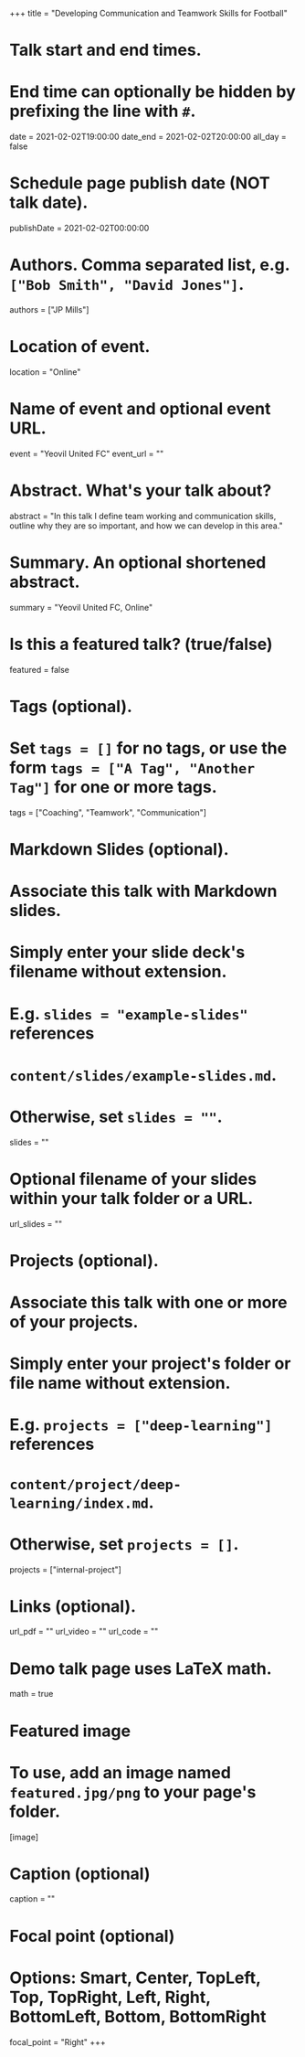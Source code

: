 +++
title = "Developing Communication and Teamwork Skills for Football"

# Talk start and end times.
#   End time can optionally be hidden by prefixing the line with `#`.
date = 2021-02-02T19:00:00
date_end = 2021-02-02T20:00:00
all_day = false

# Schedule page publish date (NOT talk date).
publishDate = 2021-02-02T00:00:00

# Authors. Comma separated list, e.g. `["Bob Smith", "David Jones"]`.
authors = ["JP Mills"]

# Location of event.
location = "Online"

# Name of event and optional event URL.
event = "Yeovil United FC"
event_url = ""

# Abstract. What's your talk about?
abstract = "In this talk I define team working and communication skills, outline why they are so important, and how we can develop in this area."

# Summary. An optional shortened abstract.
summary = "Yeovil United FC, Online"

# Is this a featured talk? (true/false)
featured = false

# Tags (optional).
#   Set `tags = []` for no tags, or use the form `tags = ["A Tag", "Another Tag"]` for one or more tags.
tags = ["Coaching", "Teamwork", "Communication"]

# Markdown Slides (optional).
#   Associate this talk with Markdown slides.
#   Simply enter your slide deck's filename without extension.
#   E.g. `slides = "example-slides"` references 
#   `content/slides/example-slides.md`.
#   Otherwise, set `slides = ""`.
slides = ""

# Optional filename of your slides within your talk folder or a URL.
url_slides = ""

# Projects (optional).
#   Associate this talk with one or more of your projects.
#   Simply enter your project's folder or file name without extension.
#   E.g. `projects = ["deep-learning"]` references 
#   `content/project/deep-learning/index.md`.
#   Otherwise, set `projects = []`.
projects = ["internal-project"]

# Links (optional).
url_pdf = ""
url_video = ""
url_code = ""

# Demo talk page uses LaTeX math.
math = true

# Featured image
# To use, add an image named `featured.jpg/png` to your page's folder. 
[image]
  # Caption (optional)
  caption = ""

  # Focal point (optional)
  # Options: Smart, Center, TopLeft, Top, TopRight, Left, Right, BottomLeft, Bottom, BottomRight
  focal_point = "Right"
+++
